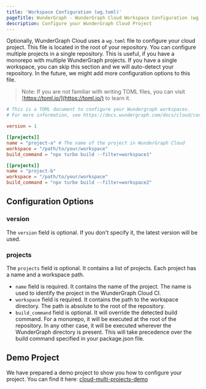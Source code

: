```yaml
---
title: 'Workspace Configuration (wg.toml)'
pageTitle: WunderGraph - WunderGraph Cloud Workspace Configuration (wg.toml)
description: Configure your WunderGraph Cloud Project
---
```


Optionally, WunderGraph Cloud uses a `wg.toml` file to configure your cloud project. This file is located in the root of your repository.
You can configure multiple projects in a single repository. This is useful, if you have a monorepo with multiple WunderGraph projects. If you have a single workspace, you can skip this section and we will auto-detect your repository.
In the future, we might add more configuration options to this file.

> Note: If you are not familiar with writing TOML files, you can visit [https://toml.io/](https://toml.io/) to learn it.

```toml
# This is a TOML document to configure your Wundergraph workspaces.
# For more information, see https://docs.wundergraph.com/docs/cloud/configuration

version = 1

[[projects]]
name = "project-a" # The name of the project in WunderGraph Cloud
workspace = "/path/to/your/workspace"
build_command = "npx turbo build --filter=workspace1"

[[projects]]
name = "project-b"
workspace = "/path/to/your/workspace"
build_command = "npx turbo build --filter=workspace2"
```

## Configuration Options

### version

The `version` field is optional. If you don't specify it, the latest version will be used.

### projects

The `projects` field is optional. It contains a list of projects. Each project has a name and a workspace path.

- `name` field is required. It contains the name of the project. The name is used to identify the project in the WunderGraph Cloud CI.
- `workspace` field is required. It contains the path to the workspace directory. The path is absolute to the root of the repository.
- `build_command` field is optional. It will override the detected build command. For a monorepo, it will be executed at the root of the repository. In any other case, it will be executed wherever the WunderGraph directory is present. This will take precedence over the build command specified in your package.json file.

## Demo Project

We have prepared a demo project to show you how to configure your project. You can find it here: [cloud-multi-projects-demo](https://github.com/wundergraph/cloud-multi-projects-demo)
